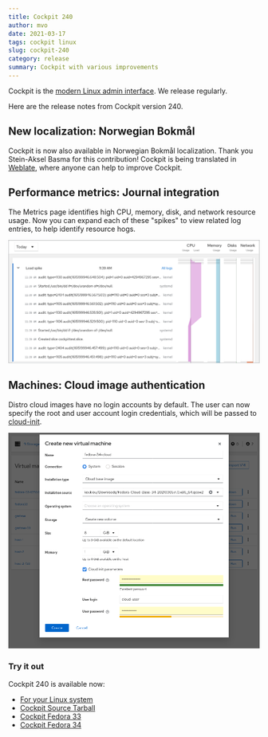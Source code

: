 ```yaml
---
title: Cockpit 240
author: mvo
date: 2021-03-17
tags: cockpit linux
slug: cockpit-240
category: release
summary: Cockpit with various improvements
---
```


Cockpit is the [modern Linux admin interface](https://cockpit-project.org/).  We release regularly.

Here are the release notes from Cockpit version 240.

## New localization: Norwegian Bokmål

Cockpit is now also available in Norwegian Bokmål localization. Thank
you Stein-Aksel Basma for this contribution!  Cockpit is being
translated in [Weblate](https://translate.fedoraproject.org/projects/cockpit/master/),
where anyone can help to improve Cockpit.

## Performance metrics: Journal integration

The Metrics page identifies high CPU, memory, disk, and network resource usage. Now you can expand each of these "spikes" to view related log entries, to help identify resource hogs.

![Journal entries for an event](/images/metrics-journal.png)

## Machines: Cloud image authentication

Distro cloud images have no login accounts by default. The user can
now specify the root and user account login credentials, which will be
passed to [cloud-init](https://cloud-init.io/).

![Cloud image account initialization](/images/cloud-init.png)

### Try it out

Cockpit 240 is available now:

 * [For your Linux system](https://cockpit-project.org/running.html)
 * [Cockpit Source Tarball](https://github.com/cockpit-project/cockpit/releases/tag/240)
 * [Cockpit Fedora 33](https://bodhi.fedoraproject.org/updates/FEDORA-2021-5bbe040d32)
 * [Cockpit Fedora 34](https://bodhi.fedoraproject.org/updates/FEDORA-2021-03343cebaf)
